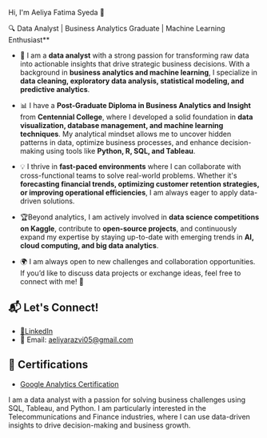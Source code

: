  Hi, I'm Aeliya Fatima Syeda 👋
 
🔍 Data Analyst | Business Analytics Graduate | Machine Learning Enthusiast**

- 🎯 I am a **data analyst** with a strong passion for transforming raw data into actionable insights that drive strategic business decisions. With a background in **business analytics and machine learning**, I specialize in **data cleaning, exploratory data analysis, statistical modeling, and predictive analytics**.  

- 📊 I have a **Post-Graduate Diploma in Business Analytics and Insight** from **Centennial College**, where I developed a solid foundation in **data visualization, database management, and machine learning techniques**. My analytical mindset allows me to uncover hidden patterns in data, optimize business processes, and enhance decision-making using tools like **Python, R, SQL, and Tableau**.  

- 💡 I thrive in **fast-paced environments** where I can collaborate with cross-functional teams to solve real-world problems. Whether it's **forecasting financial trends, optimizing customer retention strategies, or improving operational efficiencies**, I am always eager to apply data-driven solutions.  

- 🏆Beyond analytics, I am actively involved in **data science competitions on Kaggle**, contribute to **open-source projects**, and continuously expand my expertise by staying up-to-date with emerging trends in **AI, cloud computing, and big data analytics**.  

- 🌍 I am always open to new challenges and collaboration opportunities. If you’d like to discuss data projects or exchange ideas, feel free to connect with me! 🚀  


## 📬 Let's Connect!
- [🔗LinkedIn](https://www.linkedin.com/in/aeliya-fatima-s-442958110/)
- 📧 Email: aeliyarazvi05@gmail.com
## 📜 Certifications

- [Google Analytics Certification](https://skillshop.credential.net/12097d48-c585-4350-85a4-175ddf542fb1#acc.TF78BVQa)

I am a data analyst with a passion for solving business challenges using SQL, Tableau, and Python. I am particularly interested in the Telecommunications and Finance industries, where I can use data-driven insights to drive decision-making and business growth.
